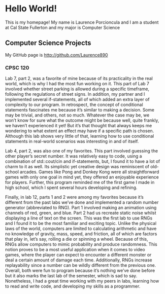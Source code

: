 # Hello World!

This is my homepage! My name is Laurence Porcioncula and I am a student at Cal State Fullerton and my major is Computer Science

## Computer Science Projects

My GitHub page is http://github.com/Laurence890

### CPSC 120

Lab 7, part 2, was a favorite of mine because of its practicality in the real world, which is why I had the most fun working on it. This part of Lab 7 involved whether street parking is allowed during a specific timeframe, following the regulations of street signs. In addition, my partner and I implemented several if-statements, all of which added an extra layer of complexity to our program. In retrospect, the concept of conditional statements fascinates me because it’s similar to making a decision. Some may be trivial, and others, not so much. Whatever the case may be, we won’t know for sure what the outcome might be because well, quite frankly, we haven’t experienced it yet! But it’s that thought that always keeps me wondering to what extent an effect may have if a specific path is chosen. Although this lab shows very little of that, learning how to use conditional statements in real-world scenarios was interesting in and of itself.

Lab 4, part 2, was also one of my favorites. This part involved guessing the other player’s secret number. It was relatively easy to code, using a combination of std::cout/cin and if-statements, but, I found it to have a lot of charm to it as well. Its simplistic yet creative design was reminiscent of old-school arcades. Games like Pong and Donkey Kong were all straightforward games with only one goal in mind yet, they offered an enjoyable experience for players. Further, this program reminded me of the first game I made in high school, which I spent several hours developing and refining.

Finally, in lab 12, parts 1 and 2 were among my favorites because it’s different from the past labs we’ve done and implemented a random number generator (abbreviated to RNG). Part 1 involved making an animation using channels of red, green, and blue. Part 2 had us recreate static noise whilst displaying a line of text on the screen. This was the first lab to use RNGs and I found it to be the most familiar and exciting topic. Unlike the physical laws of the world, computers are limited to calculating arithmetic and have no knowledge of gravity, mass, speed, and friction, all of which are factors that play in, let’s say, rolling a die or spinning a wheel. Because of this, RNGs allow computers to mimic probability and produce randomness. This notion proves to be a most useful application when it comes to video games, where the player can expect to encounter a different monster or deal a certain amount of damage each time. Additionally, RNGs increase replayability since a number can be wildly different from the previous one. Overall, both were fun to program because it’s nothing we’ve done before but it also marks the last lab of the semester, which is sad to say. Nonetheless, I had a great time working with my peers in labs, learning how to read and write code, and developing my skills as a programmer.
